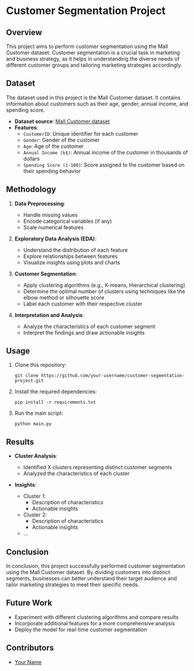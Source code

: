 

# Customer Segmentation Project

## Overview

This project aims to perform customer segmentation using the Mall Customer dataset. Customer segmentation is a crucial task in marketing and business strategy, as it helps in understanding the diverse needs of different customer groups and tailoring marketing strategies accordingly.

## Dataset

The dataset used in this project is the Mall Customer dataset. It contains information about customers such as their age, gender, annual income, and spending score.

- **Dataset source**: [Mall Customer dataset](link-to-dataset)
- **Features**:
  - `CustomerID`: Unique identifier for each customer
  - `Gender`: Gender of the customer
  - `Age`: Age of the customer
  - `Annual Income (k$)`: Annual income of the customer in thousands of dollars
  - `Spending Score (1-100)`: Score assigned to the customer based on their spending behavior

## Methodology

1. **Data Preprocessing**: 
   - Handle missing values
   - Encode categorical variables (if any)
   - Scale numerical features
   
2. **Exploratory Data Analysis (EDA)**:
   - Understand the distribution of each feature
   - Explore relationships between features
   - Visualize insights using plots and charts
   
3. **Customer Segmentation**:
   - Apply clustering algorithms (e.g., K-means, Hierarchical clustering)
   - Determine the optimal number of clusters using techniques like the elbow method or silhouette score
   - Label each customer with their respective cluster
   
4. **Interpretation and Analysis**:
   - Analyze the characteristics of each customer segment
   - Interpret the findings and draw actionable insights
   
## Usage

1. Clone this repository:

   ```
   git clone https://github.com/your-username/customer-segmentation-project.git
   ```

2. Install the required dependencies:

   ```
   pip install -r requirements.txt
   ```

3. Run the main script:

   ```
   python main.py
   ```

## Results

- **Cluster Analysis**: 
  - Identified X clusters representing distinct customer segments
  - Analyzed the characteristics of each cluster
  
- **Insights**:
  - Cluster 1: 
    - Description of characteristics
    - Actionable insights
  - Cluster 2:
    - Description of characteristics
    - Actionable insights
  - ...

## Conclusion

In conclusion, this project successfully performed customer segmentation using the Mall Customer dataset. By dividing customers into distinct segments, businesses can better understand their target audience and tailor marketing strategies to meet their specific needs.

## Future Work

- Experiment with different clustering algorithms and compare results
- Incorporate additional features for a more comprehensive analysis
- Deploy the model for real-time customer segmentation

## Contributors

- [Your Name](link-to-github-profile)

